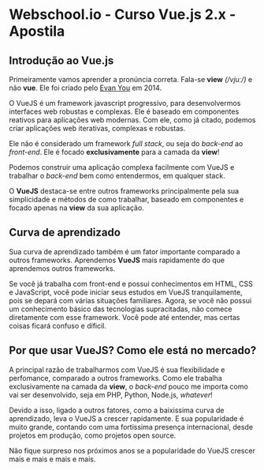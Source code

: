 # Webschool.io - Curso Vue.js 2.x - Apostila


## Introdução ao Vue.js

Primeiramente vamos aprender a pronúncia correta. Fala-se **view** *(/vjuː/)* e não **vue**. Ele foi criado pelo [Evan You](https://github.com/yyx990803) em 2014.

O VueJS é um framework javascript progressivo, para desenvolvermos interfaces web robustas e complexas. Ele é baseado em componentes reativos para aplicações web modernas. Com ele, como já citado, podemos criar aplicações web iterativas, complexas e robustas.

Ele não é considerado um framework *full stack*, ou seja do *back-end* ao *front-end*. Ele é focado **exclusivamente** para a camada da **view**!

Podemos construir uma aplicação complexa facilmente com VueJS e trabalhar o *back-end* bem como entendermos, em qualquer stack.

O **VueJS** destaca-se entre outros frameworks principalmente pela sua simplicidade e métodos de como trabalhar, baseado em componentes e focado apenas na **view** da sua aplicação.


## Curva de aprendizado

Sua curva de aprendizado também é um fator importante comparado a outros frameworks. Aprendemos **VueJS** mais rapidamente do que aprendemos outros frameworks.

Se você já trabalha com front-end e possui conhecimentos em HTML, CSS e JavaScript, você pode iniciar seus estudos em VueJS tranquilamente, pois se depará com várias situações familiares. Agora, se você não possui um conhecimento básico das tecnologias supracitadas, não comece diretamente com esse framework. Você pode até entender, mas certas coisas ficará confuso e díficil.


## Por que usar VueJS? Como ele está no mercado?

A principal razão de trabalharmos com VueJS é sua flexibilidade e perfomance, comparado a outros frameworks. Como ele trabalha exclusivamente na camada da **view**, o *back-end* pouco me importa como vai ser desenvolvido, seja em PHP, Python, Node.js, *whatever*!

Devido a isso, ligado a outros fatores, como a baixissima curva de aprendizado, leva o VueJS a crescer rapidamente. E sua popularidade é muito grande, contando com uma fortissima presença internacional, desde projetos em produção, como projetos open source.

Não fique surpreso nos próximos anos se a popularidade do VueJS crescer mais e mais e mais e mais.
